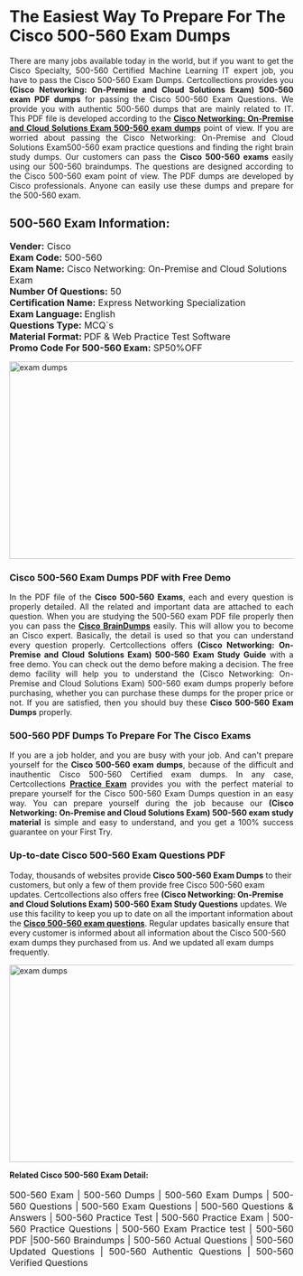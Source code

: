 <h1>The Easiest Way To Prepare For The Cisco 500-560 Exam Dumps</h1> <p style="text-align:justify">There are many jobs available today in the world, but if you want to get the Cisco Specialty, 500-560 Certified Machine Learning IT expert job, you have to pass the Cisco 500-560 Exam Dumps. Certcollections provides you <strong>(Cisco Networking: On-Premise and Cloud Solutions Exam) 500-560 exam PDF dumps</strong> for passing the Cisco 500-560 Exam Questions. We provide you with authentic 500-560 dumps that are mainly related to IT. This PDF file is developed according to the <a href="https://www.certsofficial.com/cisco/500-560-questions"><strong>Cisco Networking: On-Premise and Cloud Solutions Exam 500-560 exam dumps</strong></a> point of view. If you are worried about passing the Cisco Networking: On-Premise and Cloud Solutions Exam500-560 exam practice questions and finding the right brain study dumps. Our customers can pass the <strong>Cisco 500-560 exams </strong>easily using our 500-560 braindumps. The questions are designed according to the Cisco 500-560 exam point of view. The PDF dumps are developed by Cisco professionals. Anyone can easily use these dumps and prepare for the 500-560 exam.</p> <h2><strong>500-560 Exam Information:</strong></h2> <p><span style="font-size:16px"><strong>Vender:</strong> Cisco<br /> <strong>Exam Code:</strong> 500-560<br /> <strong>Exam Name:</strong> Cisco Networking: On-Premise and Cloud Solutions Exam<br /> <strong>Number Of Questions:</strong> 50<br /> <strong>Certification Name:</strong> Express Networking Specialization<br /> <strong>Exam Language: </strong>English<br /> <strong>Questions Type:</strong> MCQ`s<br /> <strong>Material Format: </strong>PDF & Web Practice Test Software<br /> <strong>Promo Code For 500-560 Exam:</strong> SP50%OFF</span></p> <p><a href="https://www.certsofficial.com/cisco/500-560-questions" rel="no-follow"><img alt="exam dumps" src="https://www.certcollections.com/uploads/content/certsofficial.jpg" style="height:350px; width:750px" /></a></p> <h3><strong>Cisco 500-560 Exam Dumps PDF with Free Demo</strong></h3> <p style="text-align:justify">In the PDF file of the <strong>Cisco 500-560 Exams</strong>, each and every question is properly detailed. All the related and important data are attached to each question. When you are studying the 500-560 exam PDF file properly then you can pass the <a href="https://www.certsofficial.com/cisco-dumps"><strong>Cisco BrainDumps</strong></a> easily. This will allow you to become an Cisco expert. Basically, the detail is used so that you can understand every question properly. Certcollections offers <strong>(Cisco Networking: On-Premise and Cloud Solutions Exam) 500-560 Exam Study Guide</strong> with a free demo. You can check out the demo before making a decision. The free demo facility will help you to understand the (Cisco Networking: On-Premise and Cloud Solutions Exam) 500-560 exam dumps properly before purchasing, whether you can purchase these dumps for the proper price or not. If you are satisfied, then you should buy these <strong>Cisco 500-560 Exam Dumps</strong> properly.</p> <h3><strong>500-560 PDF Dumps To Prepare For The Cisco Exams</strong></h3> <p style="text-align:justify">If you are a job holder, and you are busy with your job. And can't prepare yourself for the <strong>Cisco 500-560 exam dumps</strong>, because of the difficult and inauthentic Cisco 500-560 Certified exam dumps. In any case, Certcollections <strong><a href="https://www.certsofficial.com/">Practice Exam</a></strong> provides you with the perfect material to prepare yourself for the Cisco 500-560 Exam Dumps question in an easy way. You can prepare yourself during the job because our <strong>(Cisco Networking: On-Premise and Cloud Solutions Exam) 500-560 exam study material</strong> is simple and easy to understand, and you get a 100% success guarantee on your First Try.</p> <h3><strong>Up-to-date Cisco 500-560 Exam Questions PDF</strong></h3> <p>Today, thousands of websites provide <strong>Cisco 500-560 Exam Dumps</strong> to their customers, but only a few of them provide free Cisco 500-560 exam updates. Certcollections also offers free <strong>(Cisco Networking: On-Premise and Cloud Solutions Exam) 500-560 Exam Study Questions</strong> updates. We use this facility to keep you up to date on all the important information about the <a href="https://www.certsofficial.com/cisco/500-560-questions"><strong>Cisco 500-560 exam questions</strong></a>. Regular updates basically ensure that every customer is informed about all information about the Cisco 500-560 exam dumps they purchased from us. And we updated all exam dumps frequently.</p> <p><a href="https://www.certsofficial.com/cisco/500-560-questions"><img alt="exam dumps " src="https://www.certcollections.com/uploads/content/certsofficial2.jpg" style="height:350px; width:750px" /></a></p> <p style="text-align:justify"><span style="font-size:14px"><strong>Related Cisco 500-560 Exam Detail:</strong></span><br /> <br /> <span style="font-size:16px">500-560 Exam | 500-560 Dumps | 500-560 Exam Dumps | 500-560 Questions | 500-560 Exam Questions | 500-560 Questions & Answers | 500-560 Practice Test | 500-560 Practice Exam | 500-560 Practice Questions | 500-560 Exam Practice test | 500-560 PDF |500-560 Braindumps | 500-560 Actual Questions | 500-560 Updated Questions | 500-560 Authentic Questions | 500-560 Verified Questions</span></p>
